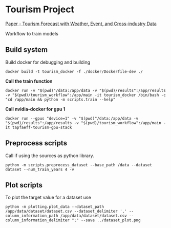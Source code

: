 # Tourism Project

[Paper - Tourism Forecast with Weather, Event, and Cross-industry Data](https://www.scitepress.org/Papers/2021/103230/103230.pdf)



Workflow to train models

## Build system

Build docker for debugging and building

```
docker build -t tourism_docker -f ./docker/Dockerfile-dev ./
```

**Call the train function**
```
docker run -v "$(pwd)"/data:/app/data -v "$(pwd)/results":/app/results -v "$(pwd)/tourism_workflow":/app/main -it tourism_docker /bin/bash -c "cd /app/main && python -m scripts.train --help"
```

**Call nvidia-docker for gpu 1**
```
docker run --gpus "device=1" -v "$(pwd)"/data:/app/data -v "$(pwd)/results":/app/results -v "$(pwd)/tourism_workflow":/app/main -it tapfaeff-tourism-gpu-stack
```

## Preprocess scripts

Call if using the sources as python library.
```
python -m scripts.preprocess_dataset --base_path /data --dataset dataset --num_train_years 4 -v
```


## Plot scripts

To plot the target value for a dataset use
```
python -m plotting.plot_data --dataset_path /app/data/dataset/dataset.csv --dataset_delimiter ',' --column_information_path /app/data/dataset/dataset.csv --column_information_delimiter ";" --save ../dataset_plot.png
```
